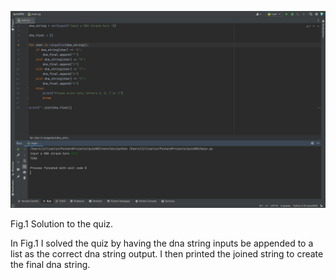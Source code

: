 ![](quiz003.png)

Fig.1 Solution to the quiz.

In Fig.1 I solved the quiz by having the dna string inputs be appended to a list as the correct dna string output. I then printed the joined string to create the final dna string. 
